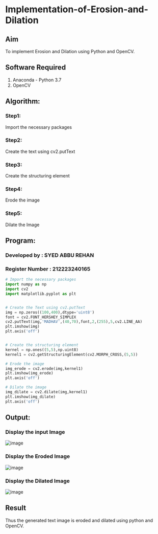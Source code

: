 # Implementation-of-Erosion-and-Dilation
## Aim
To implement Erosion and Dilation using Python and OpenCV.
## Software Required
1. Anaconda - Python 3.7
2. OpenCV
## Algorithm:
### Step1:
Import the necessary packages

### Step2:
Create the text using cv2.putText

### Step3:
Create the structuring element

### Step4:
Erode the image

### Step5:
Dilate the Image
 
## Program:
### Developed by : SYED ABBU REHAN
### Register Number : 212223240165
``` Python
# Import the necessary packages
import numpy as np
import cv2
import matplotlib.pyplot as plt


# Create the Text using cv2.putText
img = np.zeros((100,400),dtype='uint8')
font = cv2.FONT_HERSHEY_SIMPLEX
cv2.putText(img,'MADHAV',(40,70),font,2,(255),5,cv2.LINE_AA)
plt.imshow(img)
plt.axis('off')


# Create the structuring element
kernel = np.ones((5,5),np.uint8)
kernel1 = cv2.getStructuringElement(cv2.MORPH_CROSS,(5,5))

# Erode the image
img_erode = cv2.erode(img,kernel1)
plt.imshow(img_erode)
plt.axis('off')

# Dilate the image
img_dilate = cv2.dilate(img,kernel1)
plt.imshow(img_dilate)
plt.axis('off')

```
## Output:

### Display the input Image
![image](https://github.com/Abburehan/erosion--dilation/assets/138849336/3745627f-1270-459d-a2d6-5c475e1299ba)

### Display the Eroded Image
![image](https://github.com/Abburehan/erosion--dilation/assets/138849336/702590da-0373-4207-adf6-66ad81df0e4d)

### Display the Dilated Image
![image](https://github.com/Abburehan/erosion--dilation/assets/138849336/559ee6de-56b4-47f2-b838-e33663a1f2b9)

## Result
Thus the generated text image is eroded and dilated using python and OpenCV.

